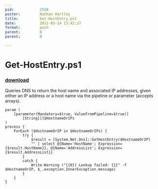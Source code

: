 ```yaml
---
pid:            2558
poster:         Nathan Hartley
title:          Get-HostEntry.ps1
date:           2011-03-14 13:42:27
format:         posh
parent:         0
parent:         0

---
```


# Get-HostEntry.ps1

### [download](2558.ps1)

Queries DNS to return the host name and associated IP addresses, given either an IP address or a host name via the pipeline or parameter (accepts arrays).

```posh
param (
	[parameter(Mandatory=$true, ValueFromPipeline=$true)]
		[String[]]$HostnameOrIPs
)
process {
	ForEach ($HostnameOrIP in $HostnameOrIPs) {
		try {
			$result = [System.Net.Dns]::GetHostEntry($HostnameOrIP)
			"" | select @{Name='HostName'; Expression={$result.HostName}}, @{Name='AddressList'; Expression={$result.AddressList}}
		}
		catch {
			Write-Warning ("[{0}] Lookup failed: {1}" -f $HostnameOrIP, $_.exception.InnerException.message)
		}
	}
}
```
